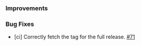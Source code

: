 ### Improvements

### Bug Fixes

- [ci] Correctly fetch the tag for the full release.
  [#71](https://github.com/pulumi/pulumi-lsp/pull/71)
